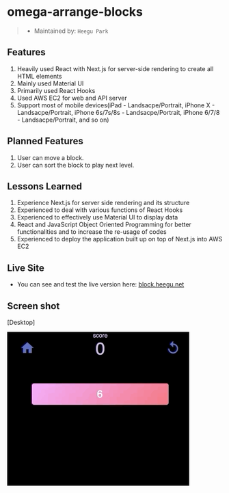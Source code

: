 # omega-arrange-blocks

> - Maintained by: `Heegu Park`

## Features
1. Heavily used React with Next.js for server-side rendering to create all HTML elements
2. Mainly used Material UI
3. Primarily used React Hooks
4. Used AWS EC2 for web and API server
5. Support most of mobile devices(iPad - Landsacpe/Portrait, iPhone X - Landsacpe/Portrait, iPhone 6s/7s/8s - Landsacpe/Portrait, iPhone 6/7/8 - Landsacpe/Portrait, and so on)

## Planned Features
1. User can move a block.
2. User can sort the block to play next level.

## Lessons Learned
1. Experience Next.js for server side rendering and its structure
2. Experienced to deal with various functions of React Hooks
3. Experienced to effectively use Material UI to display data
4. React and JavaScript Object Oriented Programming for better functionalities and to increase the re-usage of codes
5. Experienced to deploy the application built up on top of Next.js into AWS EC2

## Live Site
* You can see and test the live version here: <a href="https://block.heegu.net" target="blank">block.heegu.net</a>

## Screen shot
[Desktop]

![Omega Block](https://github.com/heegupark/omega-arrange-blocks/blob/master/block-ss-001.gif)
